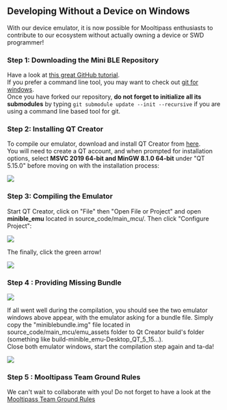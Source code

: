 ## [](#header-2)Developing Without a Device on Windows
With our device emulator, it is now possible for Mooltipass enthusiasts to contribute to our ecosystem without actually owning a device or SWD programmer!

### [](#header-3)Step 1: Downloading the Mini BLE Repository
Have a look at [this great GitHub tutorial](https://docs.github.com/en/github/getting-started-with-github/fork-a-repo).  
If you prefer a command line tool, you may want to check out [git for windows](https://gitforwindows.org/).  
Once you have forked our repository, **do not forget to initialize all its submodules** by typing `git submodule update --init --recursive` if you are using a command line based tool for git.

### [](#header-3)Step 2: Installing QT Creator
To compile our emulator, download and install QT Creator from [here](https://www.qt.io/download-thank-you?hsLang=en).  
You will need to create a QT account, and when prompted for installation options, select **MSVC 2019 64-bit and MinGW 8.1.0 64-bit** under "QT 5.15.0" before moving on with the installation process:  
   
![](https://github.com/mooltipass/minible/blob/gh-pages/images/emulator_tuto/0_qt_options.png?raw=true)

### [](#header-3)Step 3: Compiling the Emulator
Start QT Creator, click on "File" then "Open File or Project" and open **minible_emu** located in source_code/main_mcu/. Then click "Configure Project":  

![](https://github.com/mooltipass/minible/blob/gh-pages/images/emulator_tuto/1_project_configuration.PNG?raw=true)
  
The finally, click the green arrow!  

![](https://github.com/mooltipass/minible/blob/gh-pages/images/emulator_tuto/2_compilation_start.PNG?raw=true)

### [](#header-3)Step 4 : Providing Missing Bundle  

![](https://github.com/mooltipass/minible/blob/gh-pages/images/emulator_tuto/3_missing_bundle.PNG?raw=true)

If all went well during the compilation, you should see the two emulator windows above appear, with the emulator asking for a bundle file. Simply copy the "miniblebundle.img" file located in source_code/main_mcu/emu_assets folder to Qt Creator build's folder (something like build-minible_emu-Desktop_QT_5_15...).  
Close both emulator windows, start the compilation step again and ta-da!

![](https://github.com/mooltipass/minible/blob/gh-pages/images/emulator_tuto/4_emulator_working.PNG?raw=true)


### [](#header-3)Step 5 : Mooltipass Team Ground Rules  

We can't wait to collaborate with you! Do not forget to have a look at the [Mooltipass Team Ground Rules](https://mooltipass.github.io/minible/coding_rules)
